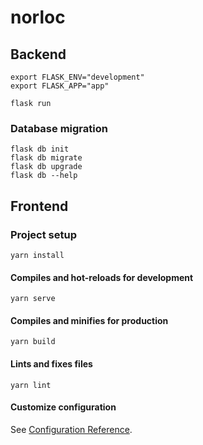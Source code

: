 # norloc

## Backend

```
export FLASK_ENV="development"
export FLASK_APP="app"

flask run
```

### Database migration
```
flask db init
flask db migrate
flask db upgrade
flask db --help
```

## Frontend

### Project setup
```
yarn install
```

#### Compiles and hot-reloads for development
```
yarn serve
```

#### Compiles and minifies for production
```
yarn build
```

#### Lints and fixes files
```
yarn lint
```

#### Customize configuration
See [Configuration Reference](https://cli.vuejs.org/config/).
